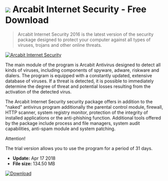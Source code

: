 # ![](https://cdn.softexe.net/static/icon/c/arcabit-internet-security-10376.png) Arcabit Internet Security  - Free Download

> Arcabit Internet Security 2016 is the latest version of the security package designed to protect your computer against all types of viruses, trojans and other online threats.

[![Arcabit Internet Security](https://gallery.dpcdn.pl/imgc/Tools/1615/g_-_420x350_1.5_-_x20150828150120_0.png)](https://softexe.net/win/security-privacy/antivirus/arcabit-internet-security:pRcgf.html)

The main module of the program is Arcabit Antivirus designed to detect all kinds of viruses, including components of spyware, adware, riskware and dialers. The program is equipped with a constantly updated, extensive database of viruses. If a threat is detected, it is possible to immediately determine the degree of threat and potential losses resulting from the activation of the detected virus.
 
 The Arcabit Internet Security security package offers in addition to the "naked" antivirus program additionally the parental control module, firewall, HTTP scanner, system registry monitor, protection of the integrity of installed applications or the anti-phishing function. Additional tools offered by the package include process and file managers, system audit capabilities, anti-spam module and system patching.
 
 Attention!
 
 The trial version allows you to use the program for a period of 31 days.


- **Update:** Apr 17 2018
- **File size:** 134.50 MB

[![Download](https://cdn.softexe.net/static/img/download.png)](https://softexe.net/win/security-privacy/antivirus/arcabit-internet-security:pRcgf.html)

